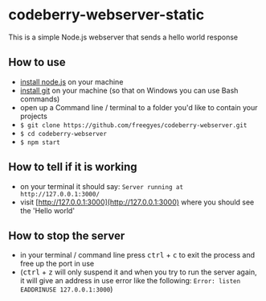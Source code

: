 # codeberry-webserver-static

This is a simple Node.js webserver that sends a hello world response

## How to use
- [install node.js](https://nodejs.org) on your machine
- [install git](https://git-scm.com/) on your machine (so that on Windows you can use Bash commands)
- open up a Command line / terminal to a folder you'd like to contain your projects
- `$ git clone https://github.com/freegyes/codeberry-webserver.git`
- `$ cd codeberry-webserver`
- `$ npm start`

## How to tell if it is working
- on your terminal it should say: `Server running at http://127.0.0.1:3000/`
- visit [http://127.0.0.1:3000](http://127.0.0.1:3000) where you should see the 'Hello world'

## How to stop the server
- in your terminal / command line press <kbd>ctrl</kbd> + <kbd>c</kbd> to exit the process and free up the port in use
- (<kbd>ctrl</kbd> + <kbd>z</kbd> will only suspend it and when you try to run the server again, it will give an address in use error like the following: `Error: listen EADDRINUSE 127.0.0.1:3000`)
